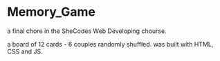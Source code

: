 # Memory_Game
a final chore in the SheCodes Web Developing chourse.

a board of 12 cards - 6 couples randomly shuffled.
was built with HTML, CSS and JS.
